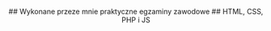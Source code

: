 <p align="center">
## Wykonane przeze mnie praktyczne egzaminy zawodowe
## HTML, CSS, PHP i JS
</p>
